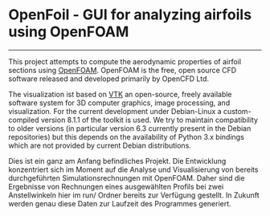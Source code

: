 # OpenFoil - GUI for analyzing airfoils using OpenFOAM
---------------

This project attempts to compute the aerodynamic properties of airfoil sections
using [OpenFOAM](http://www.openfoam.com). OpenFOAM is the free, open source CFD software
released and developed primarily by OpenCFD Ltd.

The visualization ist based on [VTK](http://wwww.vtk.org) an open-source, freely available
software system for 3D computer graphics, image processing, and visualization. For the current development
under Debian-Linux a custom-compiled version 8.1.1 of the toolkit is used. We try to
maintain compatibility to older versions (in particular version 6.3 currently present
in the Debian repositories) but this depends on the availability of Python 3.x bindings
which are not provided by current Debian distributions.

Dies ist ein ganz am Anfang befindliches Projekt. Die Entwicklung konzentriert sich
im Moment auf die Analyse und Visualisierung von bereits durchgeführten Simulationsrechnungen mit OpenFOAM.
Daher sind die Ergebnisse von Rechnungen eines ausgewählten Profils bei zwei Anstellwinkeln
hier im run/ Ordner bereits zur Verfügung gestellt. In Zukunft werden genau diese
Daten zur Laufzeit des Programmes generiert.
